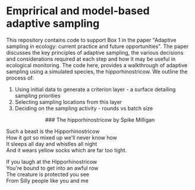 # Emprirical and model-based adaptive sampling

This repository contains code to support Box 1 in the paper "Adaptive sampling in ecology: current practice and future opportunities". The paper discusses the key principles of adaptive sampling, the various decisions and considerations required at each step and how it may be useful in ecological monitoring. The code here, provides a walkthrough of adaptive sampling using a simulated species, the hipporhinostricow. We outline the process of:

1. Using initial data to generate a criterion layer - a surface detailing sampling priorities
2. Selecting sampling locations from this layer
3. Deciding on the sampling activity - rounds vs batch size

<p align="center">  ### The hipporhinostricow  
  by Spike Milligan

  Such a beast is the Hipporhinostricow  
  How it got so mixed up we'll never know how  
  It sleeps all day and whistles all night  
  And it wears yellow socks which are far too tight.  


  If you laugh at the Hipporhinostricow  
  You're bound to get into an awful row  
  The creature is protected you see  
  From Silly people like you and me  
  
</p>

